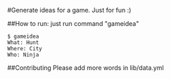 #Generate ideas for a game. Just for fun :)

##How to run:
just run command "gameidea"

    $ gameidea
    What: Hunt
    Where: City
    Who: Ninja


##Contributing
Please add more words in lib/data.yml